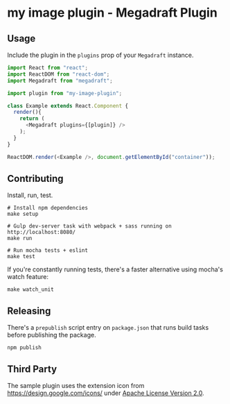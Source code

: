 # my image plugin - Megadraft Plugin

## Usage

Include the plugin in the `plugins` prop of your `Megadraft` instance.

```js
import React from "react";
import ReactDOM from "react-dom";
import Megadraft from "megadraft";

import plugin from "my-image-plugin";

class Example extends React.Component {
  render(){
    return (
      <Megadraft plugins={[plugin]} />
    );
  }
}

ReactDOM.render(<Example />, document.getElementById("container"));
```

## Contributing

Install, run, test.

```
# Install npm dependencies
make setup

# Gulp dev-server task with webpack + sass running on http://localhost:8080/
make run

# Run mocha tests + eslint
make test
```

If you're constantly running tests, there's a faster alternative using mocha's
watch feature:

```
make watch_unit
```

## Releasing

There's a `prepublish` script entry on `package.json` that runs build tasks
before publishing the package.

```
npm publish
```


## Third Party

The sample plugin uses the extension icon from https://design.google.com/icons/
under [Apache License Version 2.0](http://www.apache.org/licenses/LICENSE-2.0).
